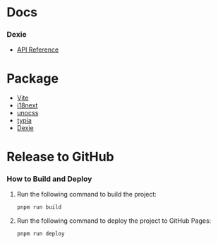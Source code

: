 # Docs

### Dexie

- [API Reference](https://dexie.org/docs/API-Reference)

# Package

- [Vite](https://cn.vitejs.dev/guide/)
- [i18next](https://www.i18next.com/)
- [unocss](https://unocss.dev/)
- [typia](https://typia.io/docs/)
- [Dexie](https://dexie.org/docs)

# Release to GitHub

### How to Build and Deploy

1. Run the following command to build the project:

   ```bash
   pnpm run build
   ```

2. Run the following command to deploy the project to GitHub Pages:

   ```bash
   pnpm run deploy
   ```
